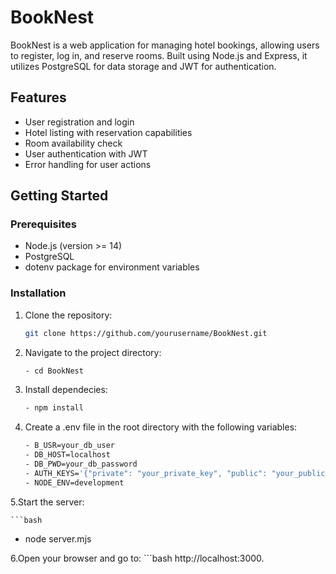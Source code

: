 # BookNest

BookNest is a web application for managing hotel bookings, allowing users to register, log in, and reserve rooms. Built using Node.js and Express, it utilizes PostgreSQL for data storage and JWT for authentication.

## Features

- User registration and login
- Hotel listing with reservation capabilities
- Room availability check
- User authentication with JWT
- Error handling for user actions

## Getting Started

### Prerequisites

- Node.js (version >= 14)
- PostgreSQL
- dotenv package for environment variables

### Installation

1. Clone the repository:

   ```bash
   git clone https://github.com/yourusername/BookNest.git
   
2. Navigate to the project directory:

   ```bash
   - cd BookNest
4. Install dependecies:

    ```bash
   - npm install
6. Create a .env file in the root directory with the following variables:

    ```bash
   - B_USR=your_db_user
   - DB_HOST=localhost
   - DB_PWD=your_db_password
   - AUTH_KEYS='{"private": "your_private_key", "public": "your_public_key"}'
   - NODE_ENV=development

5.Start the server:

    ```bash
- node server.mjs
  
6.Open your browser and go to:
    ```bash
 http://localhost:3000.


   
   
